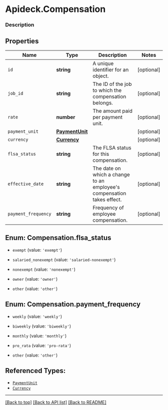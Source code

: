 # Apideck.Compensation

### Description

## Properties
Name | Type | Description | Notes
------------ | ------------- | ------------- | -------------
`id` | **string** | A unique identifier for an object. | [optional] 
`job_id` | **string** | The ID of the job to which the compensation belongs. | [optional] 
`rate` | **number** | The amount paid per payment unit. | [optional] 
`payment_unit` | [**PaymentUnit**](PaymentUnit.md) |  | [optional] 
`currency` | [**Currency**](Currency.md) |  | [optional] 
`flsa_status` | **string** | The FLSA status for this compensation. | [optional] 
`effective_date` | **string** | The date on which a change to an employee\'s compensation takes effect. | [optional] 
`payment_frequency` | **string** | Frequency of employee compensation. | [optional] 





<a name="CompensationFlsaStatus"></a>
## Enum: Compensation.flsa_status


* `exempt` (value: `'exempt'`)

* `salaried_nonexempt` (value: `'salaried-nonexempt'`)

* `nonexempt` (value: `'nonexempt'`)

* `owner` (value: `'owner'`)

* `other` (value: `'other'`)




<a name="CompensationPaymentFrequency"></a>
## Enum: Compensation.payment_frequency


* `weekly` (value: `'weekly'`)

* `biweekly` (value: `'biweekly'`)

* `monthly` (value: `'monthly'`)

* `pro_rata` (value: `'pro-rata'`)

* `other` (value: `'other'`)




## Referenced Types:



* [`PaymentUnit`](PaymentUnit.md)
* [`Currency`](Currency.md)




---

[[Back to top]](#) [[Back to API list]](../../../../README.md#documentation-for-api-endpoints) [[Back to README]](../../../../README.md)


